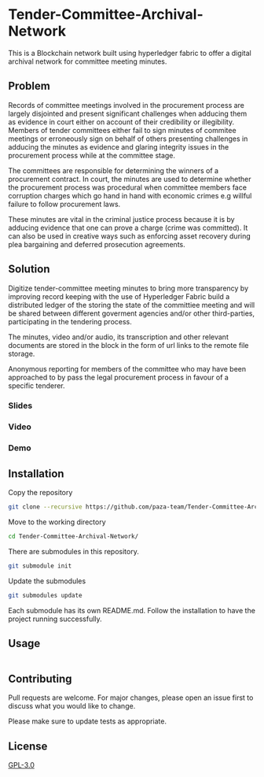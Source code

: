 # Tender-Committee-Archival-Network

This is a Blockchain network built using hyperledger fabric to offer a digital archival network for committee meeting minutes.

## Problem

Records of committee meetings involved in the procurement process are largely disjointed and present significant challenges when adducing them as evidence in court either on account of their credibility or illegibility. Members of tender committees either fail to sign minutes of commitee meetings or erroneously sign on behalf of others presenting challenges in adducing the minutes as evidence and glaring integrity issues in the procurement process while at the committee stage.

The committees are responsible for determining the winners of a procurement contract. In court, the minutes are used to determine whether the procurement process was procedural when committee members face  corruption charges which go hand in hand with economic crimes e.g willful failure to follow procurement laws.

These minutes are vital in the criminal justice process because it is by adducing evidence that one can prove a charge (crime was committed). It can also be used in creative ways such as enforcing asset recovery during plea bargaining and deferred prosecution agreements.

## Solution

Digitize tender-committee meeting minutes to bring more transparency by improving record keeping with the use of Hyperledger Fabric build a distributed ledger of the storing the state of the committiee meeting and will be shared between different goverment agencies and/or other third-parties, participating in the tendering process.

The minutes, video and/or audio, its transcription and other relevant documents are stored in the block in the form of url links to the remote file storage.

Anonymous reporting for members of the committee who may have been approached to by pass the legal procurement process in favour of a specific tenderer.



### Slides

### Video

### Demo

## Installation

Copy the repository

```bash
git clone --recursive https://github.com/paza-team/Tender-Committee-Archival-Network.git
```
Move to the working directory

```bash
cd Tender-Committee-Archival-Network/
```
There are submodules in this repository.

```bash
git submodule init
```
Update the submodules

```bash
git submodules update
```
 Each submodule has its own README.md. Follow the installation to have the project running successfully.

## Usage

```javascript

```

## Contributing
Pull requests are welcome. For major changes, please open an issue first to discuss what you would like to change.

Please make sure to update tests as appropriate.

## License
[GPL-3.0](https://choosealicense.com/licenses/mit/)
